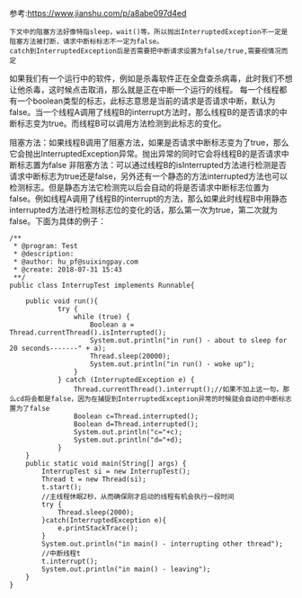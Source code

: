 参考:https://www.jianshu.com/p/a8abe097d4ed

```下文中的阻塞方法好像特指sleep，wait()等。所以抛出InterruptedException不一定是阻塞方法被打断，请求中断标标志不一定为false。```   
```catch到InterruptedException后是否需要把中断请求设置为false/true,需要视情况而定```


如果我们有一个运行中的软件，例如是杀毒软件正在全盘查杀病毒，此时我们不想让他杀毒，这时候点击取消，那么就是正在中断一个运行的线程。
每一个线程都有一个boolean类型的标志，此标志意思是当前的请求是否请求中断，默认为false。当一个线程A调用了线程B的interrupt方法时，那么线程B的是否请求的中断标志变为true。而线程B可以调用方法检测到此标志的变化。

阻塞方法：如果线程B调用了阻塞方法，如果是否请求中断标志变为了true，那么它会抛出InterruptedException异常。抛出异常的同时它会将线程B的是否请求中断标志置为false
非阻塞方法：可以通过线程B的isInterrupted方法进行检测是否请求中断标志为true还是false，另外还有一个静态的方法interrupted方法也可以检测标志。但是静态方法它检测完以后会自动的将是否请求中断标志位置为false。例如线程A调用了线程B的interrupt的方法，那么如果此时线程B中用静态interrupted方法进行检测标志位的变化的话，那么第一次为true，第二次就为false。下面为具体的例子：
```
/**
 * @program: Test
 * @description:
 * @author: hu_pf@suixingpay.com
 * @create: 2018-07-31 15:43
 **/
public class InterrupTest implements Runnable{

    public void run(){
            try {
                while (true) {
                    Boolean a = Thread.currentThread().isInterrupted();
                    System.out.println("in run() - about to sleep for 20 seconds-------" + a);
                    Thread.sleep(20000);
                    System.out.println("in run() - woke up");
                }
            } catch (InterruptedException e) {
                Thread.currentThread().interrupt();//如果不加上这一句，那么cd将会都是false，因为在捕捉到InterruptedException异常的时候就会自动的中断标志置为了false
                Boolean c=Thread.interrupted();
                Boolean d=Thread.interrupted();
                System.out.println("c="+c);
                System.out.println("d="+d);
            }
    }
    public static void main(String[] args) {
        InterrupTest si = new InterrupTest();
        Thread t = new Thread(si);
        t.start();
        //主线程休眠2秒，从而确保刚才启动的线程有机会执行一段时间
        try {
            Thread.sleep(2000);
        }catch(InterruptedException e){
            e.printStackTrace();
        }
        System.out.println("in main() - interrupting other thread");
        //中断线程t
        t.interrupt();
        System.out.println("in main() - leaving");
    }
}

```

